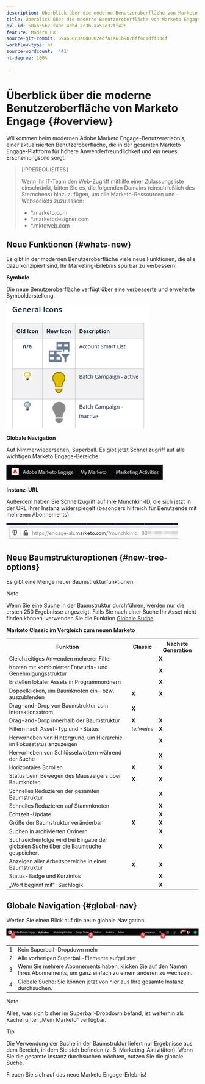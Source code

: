 ```yaml
---
description: Überblick über die moderne Benutzeroberfläche von Marketo Engage – Marketo-Dokumente – Produktdokumentation
title: Überblick über die moderne Benutzeroberfläche von Marketo Engage
exl-id: 50ab55b2-f40d-4dbd-ac3b-aa52e37ff426
feature: Modern UX
source-git-commit: 09a656c3a0d0002edfa1a61b987bff4c1dff33cf
workflow-type: ht
source-wordcount: '441'
ht-degree: 100%

---
```


# Überblick über die moderne Benutzeroberfläche von Marketo Engage {#overview}

Willkommen beim modernen Adobe Marketo Engage-Benutzererlebnis, einer aktualisierten Benutzeroberfläche, die in der gesamten Marketo Engage-Plattform für höhere Anwenderfreundlichkeit und ein neues Erscheinungsbild sorgt.

>[!PREREQUISITES]
>
>Wenn Ihr IT-Team den Web-Zugriff mithilfe einer Zulassungsliste einschränkt, bitten Sie es, die folgenden Domains (einschließlich des Sternchens) hinzuzufügen, um alle Marketo-Ressourcen und -Websockets zuzulassen:
>
>* *.marketo.com
>* *.marketodesigner.com
>* *.mktoweb.com

## Neue Funktionen {#whats-new}

Es gibt in der modernen Benutzeroberfläche viele neue Funktionen, die alle dazu konzipiert sind, Ihr Marketing-Erlebnis spürbar zu verbessern.

**Symbole**

Die neue Benutzeroberfläche verfügt über eine verbesserte und erweiterte Symboldarstellung.

![](assets/overview-2.png)

**Globale Navigation**

Auf Nimmerwiedersehen, Superball. Es gibt jetzt Schnellzugriff auf alle wichtigen Marketo Engage-Bereiche.

![](assets/overview-5.png)

**Instanz-URL**

Außerdem haben Sie Schnellzugriff auf Ihre Munchkin-ID, die sich jetzt in der URL Ihrer Instanz widerspiegelt (besonders hilfreich für Benutzende mit mehreren Abonnements).

![](assets/overview-6.png)

## Neue Baumstrukturoptionen {#new-tree-options}

Es gibt eine Menge neuer Baumstrukturfunktionen.

>[!NOTE]
>
>Wenn Sie eine Suche in der Baumstruktur durchführen, werden nur die ersten 250 Ergebnisse angezeigt. Falls Sie nach einer Suche Ihr Asset nicht finden können, verwenden Sie die Funktion [Globale Suche](/help/marketo/product-docs/marketo-engage-modern-ux/using-the-global-search.md).

**Marketo Classic im Vergleich zum neuen Marketo**

<table>
 <tbody>
  <tr>
   <th>Funktion</th>
   <th>Classic</th>
   <th>Nächste Generation</th>
  </tr>
  <tr>
   <td>Gleichzeitiges Anwenden mehrerer Filter</td>
   <td></td>
   <td><strong>X</strong></td>
  </tr>
  <tr>
   <td>Knoten mit kombinierter Entwurfs- und Genehmigungsstruktur</td>
   <td></td>
   <td><strong>X</strong></td>
  </tr>
  <tr>
   <td>Erstellen lokaler Assets in Programmordnern</td>
   <td></td>
   <td><strong>X</strong></td>
  </tr>
  <tr>
   <td>Doppelklicken, um Baumknoten ein- bzw. auszublenden</td>
   <td><strong>X</strong></td>
   <td><strong>X</strong></td>
  </tr>
  <tr>
   <td>Drag-and-Drop von Baumstruktur zum Interaktionsstrom</td>
   <td><strong>X</strong></td>
   <td></td>
  </tr>
  <tr>
   <td>Drag-and-Drop innerhalb der Baumstruktur</td>
   <td><strong>X</strong></td>
   <td><strong>X</strong></td>
  </tr>
  <tr>
   <td>Filtern nach Asset-Typ und -Status</td>
   <td><i>teilweise</i></td>
   <td><strong>X</strong></td>
  </tr>
  <tr>
   <td>Hervorheben von Hintergrund, um Hierarchie im Fokusstatus anzuzeigen</td>
   <td></td>
   <td><strong>X</strong></td>
  </tr>
  <tr>
   <td>Hervorheben von Schlüsselwörtern während der Suche</td>
   <td></td>
   <td><strong>X</strong></td>
  </tr>
  <tr>
   <td>Horizontales Scrollen</td>
   <td><strong>X</strong></td>
   <td><strong>X</strong></td>
  </tr>
  <tr>
   <td>Status beim Bewegen des Mauszeigers über Baumknoten</td>
   <td><strong>X</strong></td>
   <td><strong>X</strong></td>
  </tr>
  <tr>
   <td>Schnelles Reduzieren der gesamten Baumstruktur</td>
   <td></td>
   <td><strong>X</strong></td>
  </tr>
  <tr>
   <td>Schnelles Reduzieren auf Stammknoten</td>
   <td></td>
   <td><strong>X</strong></td>
  </tr>
  <tr>
   <td>Echtzeit-Update</td>
   <td></td>
   <td><strong>X</strong></td>
  </tr>
  <tr>
   <td>Größe der Baumstruktur veränderbar</td>
   <td><strong>X</strong></td>
   <td><strong>X</strong></td>
  </tr>
  <tr>
   <td>Suchen in archivierten Ordnern</td>
   <td></td>
   <td><strong>X</strong></td>
  </tr>
  <tr>
   <td>Suchzeichenfolge wird bei Eingabe der globalen Suche über die Baumsuche gespeichert</td>
   <td></td>
   <td><strong>X</strong></td>
  </tr>
  <tr>
   <td>Anzeigen aller Arbeitsbereiche in einer Baumstruktur</td>
   <td><strong>X</strong></td>
   <td><strong>X</strong></td>
  </tr>
  <tr>
   <td>Status-Badge und Kurzinfos</td>
   <td></td>
   <td><strong>X</strong></td>
  </tr>
  <tr>
   <td>„Wort beginnt mit“-Suchlogik</td>
   <td></td>
   <td><strong>X</strong></td>
  </tr>
 </tbody>
</table>

## Globale Navigation {#global-nav}

Werfen Sie einen Blick auf die neue globale Navigation.

![](assets/overview-7.png)

<table>
 <tbody>
  <tr>
   <td>1</td>
   <td>Kein Superball-Dropdown mehr</td>
  </tr>
  <tr>
   <td>2</td>
   <td>Alle vorherigen Superball-Elemente aufgelistet</td>
  </tr>
  <tr>
  <tr>
   <td>3</td>
   <td>Wenn Sie mehrere Abonnements haben, klicken Sie auf den Namen Ihres Abonnements, um ganz einfach zu einem anderen zu wechseln.</td>
  </tr>
  <tr>
   <td>4</td>
   <td>Globale Suche: Sie können jetzt von hier aus Ihre gesamte Instanz durchsuchen.</td>
  </tr>
 </tbody>
</table>

>[!NOTE]
>
>Alles, was sich bisher im Superball-Dropdown befand, ist weiterhin als Kachel unter „Mein Marketo“ verfügbar.

>[!TIP]
>
>Die Verwendung der Suche in der Baumstruktur liefert nur Ergebnisse aus dem Bereich, in dem Sie sich befinden (z. B. Marketing-Aktivitäten). Wenn Sie die gesamte Instanz durchsuchen möchten, nutzen Sie die globale Suche.

Freuen Sie sich auf das neue Marketo Engage-Erlebnis!
